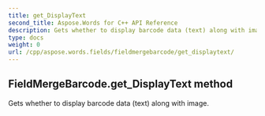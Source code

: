 ```yaml
---
title: get_DisplayText
second_title: Aspose.Words for C++ API Reference
description: Gets whether to display barcode data (text) along with image. 
type: docs
weight: 0
url: /cpp/aspose.words.fields/fieldmergebarcode/get_displaytext/
---
```

## FieldMergeBarcode.get_DisplayText method


Gets whether to display barcode data (text) along with image.


